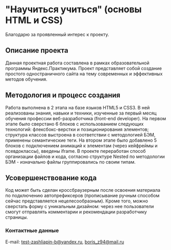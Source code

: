 # "Научиться учиться" (основы HTML и CSS)
Благодарю за проявленный интерес к проекту.
## Описание проекта
Данная проектная работа составлена в рамках образовательной программы Яндекс.Практикума. Проект представляет собой создание простого одностраничного сайта на тему современных и эффективных методов обучения.
## Методология и процесс создания
Работа выполнена в 2 этапа на базе языков HTML5 и CSS3. В ней реализованы знания, навыки и техники, изученные за первый месяц обучения профессии веб-разработчика (front-end developer).
На первом этапе было сверстано 6 блоков с использованием следующих технологий: флексбокс-верстки и позиционирования элементов; структура классов выстроена в соответствии с методологией БЭМ, применены семантические теги.
На втором этапе было добавлено 5 блоков с подключением анимаций к элементам (через кейфреймы и псевдоклассы), введены iframe. В проекте переработан способ организации файлов и кода, согласно структуре Nested по методологии БЭМ - изначально файлы группировались по своим типам.
## Усовершенствование кода
Код может быть сделан кроссбраузерным после освоения материала по подключению автопрефиксеров (прописывание ручным способом сейчас представляется нецелесообразным). Кроме того, можно сверстать форму с уникальным дизайном: через нее пользователи смогут отправлять комментарии и рекомендации разработчику страницы.
### Контактные данные
E-mail: test-zashliapin-b@yandex.ru, boris_z94@mail.ru
